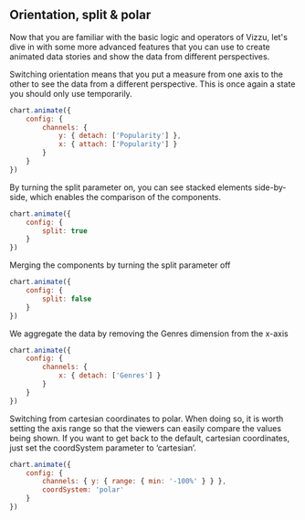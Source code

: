 ## Orientation, split & polar

Now that you are familiar with the basic logic and operators of Vizzu,
let's dive in with some more advanced features that you can use to create
animated data stories and show the data from different perspectives.

Switching orientation means that you put a measure from one axis to the other to 
see the data from a different perspective. This is once again a state you should 
only use temporarily.

```javascript { "title": "Switch the orienation = arrange by other axis" }
chart.animate({
	config: {
		channels: {
			y: { detach: ['Popularity'] },
			x: { attach: ['Popularity'] }
		}
	}
})
```

By turning the split parameter on, you can see stacked elements side-by-side, 
which enables the comparison of the components.

```javascript { "title": "Split stacked values = show side-by-side" }
chart.animate({
	config: {
		split: true
	}
})
```

Merging the components by turning the split parameter off

```javascript { "title": "Merge" }
chart.animate({
	config: {
		split: false
	}
})
```

We aggregate the data by removing the Genres dimension from the x-axis

```javascript { "title": "Aggregate" }
chart.animate({
	config: {
		channels: {
			x: { detach: ['Genres'] }
		}
	}
})
```

Switching from cartesian coordinates to polar. When doing so, it is worth 
setting the axis range so that the viewers can easily compare the values being 
shown. If you want to get back to the default, cartesian coordinates, just set 
the coordSystem parameter to ‘cartesian’.

```javascript { "title": "Polar coordinates" }
chart.animate({
	config: {
		channels: { y: { range: { min: '-100%' } } },
		coordSystem: 'polar'
	}
})
```
